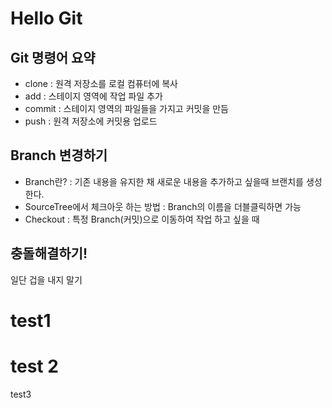 # Hello Git

## Git 명령어 요약
- clone : 원격 저장소를 로컬 컴퓨터에 복사
- add : 스테이지 영역에 작업 파일 추가
- commit : 스테이지 영역의 파일들을 가지고 커밋을 만듬
- push : 원격 저장소에 커밋용 업로드

## Branch 변경하기
- Branch란? : 기존 내용을 유지한 채 새로운 내용을 추가하고 싶을때 브랜치를 생성한다.
- SourceTree에서 체크아웃 하는 방법 : Branch의 이름을 더블클릭하면 가능
- Checkout : 특정 Branch(커밋)으로 이동하여 작업 하고 싶을 때

## 충돌해결하기!
일단 겁을 내지 말기

# test1

# test 2

test3
